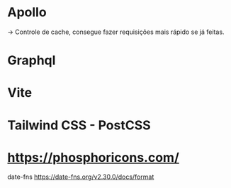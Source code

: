 # Apollo
-> Controle de cache, consegue fazer requisições mais rápido se já feitas.

# Graphql

# Vite

# Tailwind CSS - PostCSS

# https://phosphoricons.com/

date-fns https://date-fns.org/v2.30.0/docs/format


